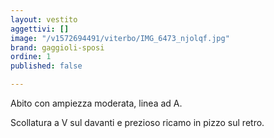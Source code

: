 ```yaml
---
layout: vestito
aggettivi: []
image: "/v1572694491/viterbo/IMG_6473_njolqf.jpg"
brand: gaggioli-sposi
ordine: 1
published: false

---
```

Abito con ampiezza moderata, linea ad A.

Scollatura a V sul davanti e prezioso ricamo in pizzo sul retro.